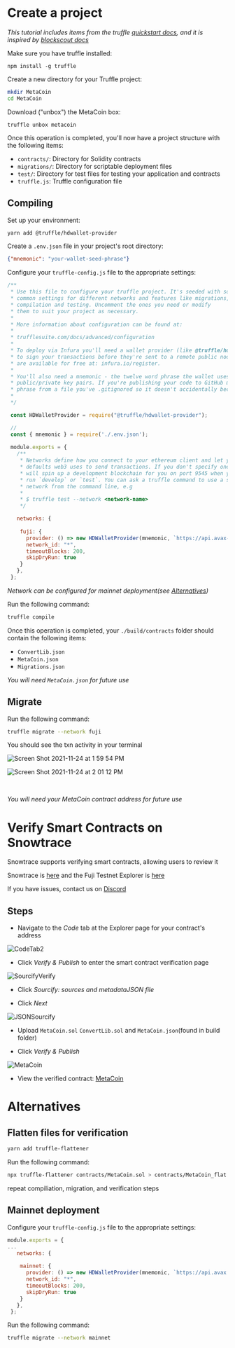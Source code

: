 # Create a project

_This tutorial includes items from the truffle [quickstart docs](https://www.trufflesuite.com/docs/truffle/quickstart), and it is inspired by [blockscout docs](https://docs.blockscout.com/for-users/smart-contract-interaction/verifying-a-smart-contract/contracts-verification-via-sourcify)_

Make sure you have truffle installed:
```
npm install -g truffle
```

Create a new directory for your Truffle project:

```zsh
mkdir MetaCoin
cd MetaCoin
```

Download ("unbox") the MetaCoin box:
```
truffle unbox metacoin
```


Once this operation is completed, you'll now have a project structure with the following items:

* ``contracts/``: Directory for Solidity contracts
* ``migrations/``: Directory for scriptable deployment files
* ``test/``: Directory for test files for testing your application and contracts
* ``truffle.js``: Truffle configuration file

## Compiling
Set up your environment:

```zsh
yarn add @truffle/hdwallet-provider
```


Create a ``.env.json`` file in your project's root directory:

```json
{"mnemonic": "your-wallet-seed-phrase"}
```

Configure your ``truffle-config.js`` file to the appropriate settings:


```js
/**
 * Use this file to configure your truffle project. It's seeded with some
 * common settings for different networks and features like migrations,
 * compilation and testing. Uncomment the ones you need or modify
 * them to suit your project as necessary.
 *
 * More information about configuration can be found at:
 *
 * trufflesuite.com/docs/advanced/configuration
 *
 * To deploy via Infura you'll need a wallet provider (like @truffle/hdwallet-provider)
 * to sign your transactions before they're sent to a remote public node. Infura accounts
 * are available for free at: infura.io/register.
 *
 * You'll also need a mnemonic - the twelve word phrase the wallet uses to generate
 * public/private key pairs. If you're publishing your code to GitHub make sure you load this
 * phrase from a file you've .gitignored so it doesn't accidentally become public.
 *
 */

 const HDWalletProvider = require("@truffle/hdwallet-provider");

 //
 const { mnemonic } = require('./.env.json');
 
 module.exports = {
   /**
    * Networks define how you connect to your ethereum client and let you set the
    * defaults web3 uses to send transactions. If you don't specify one truffle
    * will spin up a development blockchain for you on port 9545 when you
    * run `develop` or `test`. You can ask a truffle command to use a specific
    * network from the command line, e.g
    *
    * $ truffle test --network <network-name>
    */

   networks: {
 
    fuji: {
      provider: () => new HDWalletProvider(mnemonic, `https://api.avax-test.network/ext/bc/C/rpc`),
      network_id: "*",
      timeoutBlocks: 200,
      skipDryRun: true
    }
   },
 };
```
_Network can be configured for mainnet deployment(see [Alternatives](verify-smart-contracts-with-sourcify-truffle.md#alternatives))_ 

Run the following command:

```zsh
truffle compile
```


Once this operation is completed, your ``./build/contracts`` folder should contain the following items:


* ``ConvertLib.json`` 
* ``MetaCoin.json``
* ``Migrations.json``

_You will need ``MetaCoin.json`` for future use_

## Migrate

Run the following command:
```zsh
truffle migrate --network fuji
```

You should see the txn activity in your terminal

![Screen Shot 2021-11-24 at 1 59 54 PM](https://user-images.githubusercontent.com/73849597/143318376-88e5f04d-b1d0-45f7-bf06-71ef3edcc273.png)

![Screen Shot 2021-11-24 at 2 01 12 PM](https://user-images.githubusercontent.com/73849597/143318988-c1f5d796-9869-4ecb-8e2f-69f576c428b7.png)

<br>


_You will need your MetaCoin contract address for future use_


# Verify Smart Contracts on Snowtrace

Snowtrace supports verifying smart contracts, allowing users to review it

Snowtrace is [here](https://snowtrace.io/) and the Fuji Testnet Explorer is [here](https://testnet.snowtrace.io/)

If you have issues, contact us on [Discord](https://chat.avalabs.org)

## Steps
* Navigate to the _Code_ tab at the Explorer page for your contract's address

![CodeTab2](https://user-images.githubusercontent.com/73849597/128950386-35d89fe5-c61f-41b0-badf-87a487bf422c.png)


* Click _Verify & Publish_ to enter the smart contract verification page

![SourcifyVerify](https://user-images.githubusercontent.com/73849597/128950515-cc74c92f-6da3-485f-bb7f-a033eb59bd2e.png)


* Click _Sourcify: sources and metadataJSON file_

* Click _Next_

![JSONSourcify](https://user-images.githubusercontent.com/73849597/128950634-55bdd46e-885b-437e-84d2-534bd1801df0.png)

* Upload ``MetaCoin.sol`` ``ConvertLib.sol`` and ``MetaCoin.json``(found in build folder)

* Click _Verify & Publish_



![MetaCoin](https://user-images.githubusercontent.com/73849597/128950810-b1b5c280-267b-47ce-9922-edd36a157cd6.png)

* View the verified contract: [MetaCoin](https://testnet.snowtrace.io/address/0xf1201EA651Ed5F968920c8bC62Fd76ea4CBfd9C2/contracts)


# Alternatives

## Flatten files for verification
```zsh
yarn add truffle-flattener
```

Run the following command:

```zsh
npx truffle-flattener contracts/MetaCoin.sol > contracts/MetaCoin_flat.sol
```

repeat compiliation, migration, and verification steps 

## Mainnet deployment

Configure your ``truffle-config.js`` file to the appropriate settings:

```js
module.exports = {
...
   networks: {
 
    mainnet: {
      provider: () => new HDWalletProvider(mnemonic, `https://api.avax.network/ext/bc/C/rpc`),
      network_id: "*",
      timeoutBlocks: 200,
      skipDryRun: true
    }
   },
 };
```
Run the following command:
```zsh
truffle migrate --network mainnet
```

